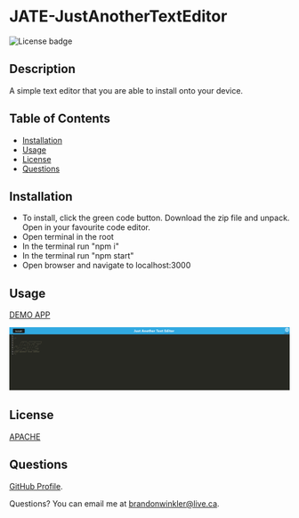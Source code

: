 # JATE-JustAnotherTextEditor

![License badge](https://img.shields.io/badge/license-Apache-blue)

## Description

A simple text editor that you are able to install onto your device.

## Table of Contents

- [Installation](#installation)
- [Usage](#usage)
- [License](#license)
- [Questions](#questions)

## Installation

- To install, click the green code button. Download the zip file and unpack. Open in your favourite code editor.
- Open terminal in the root
- In the terminal run "npm i"
- In the terminal run "npm start"
- Open browser and navigate to localhost:3000

## Usage

[DEMO APP](https://brandon-jate.herokuapp.com/)

![Screenshot](assets/images/screenshot.png)

## License

[APACHE](https://www.apache.org/licenses/LICENSE-2.0.txt)

## Questions

[GitHub Profile](https://github.com/bdubz93).

Questions? You can email me at brandonwinkler@live.ca.
